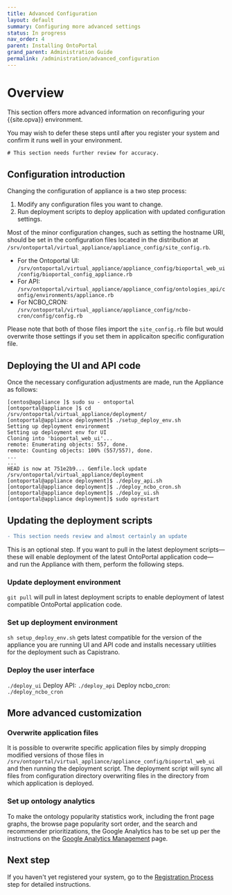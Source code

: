 ```yaml
---
title: Advanced Configuration
layout: default
summary: Configuring more advanced settings
status: In progress
nav_order: 4
parent: Installing OntoPortal
grand_parent: Administration Guide
permalink: /administration/advanced_configuration
---
```


# Overview

This section offers more advanced information on reconfiguring
your {{site.opva}} environment.

You may wish to defer these steps until after you register your system
and confirm it runs well in your environment.

```Diff
# This section needs further review for accuracy.
```


## Configuration introduction

Changing the configuration of appliance is a two step process:
1. Modify any configuration files you want to change.
1. Run deployment scripts to deploy application with updated configuration settings.

Most of the minor configuration changes,
such as setting the hostname URI, should be set in the configuration files
located in the distribution at
`/srv/ontoportal/virtual_appliance/appliance_config/site_config.rb`.

* For the Ontoportal UI:
`/srv/ontoportal/virtual_appliance/appliance_config/bioportal_web_ui/config/bioportal_config_appliance.rb`
* For API:
`/srv/ontoportal/virtual_appliance/appliance_config/ontologies_api/config/environments/appliance.rb`
* For NCBO_CRON:
`/srv/ontoportal/virtual_appliance/appliance_config/ncbo-cron/config/config.rb`

Please note that both of those files import the `site_config.rb` file but would overwrite those settings if you set them in applicaiton specific configuration file. 

## Deploying the UI and API code

Once the necessary configuration adjustments are made, 
run the Appliance as follows:

```
[centos@appliance ]$ sudo su - ontoportal
[ontoportal@appliance ]$ cd /srv/ontoportal/virtual_appliance/deployment/
[ontoportal@appliance deployment]$ ./setup_deploy_env.sh
Setting up deployment environment
Setting up deployment env for UI
Cloning into 'bioportal_web_ui'...
remote: Enumerating objects: 557, done.
remote: Counting objects: 100% (557/557), done.
...
...
HEAD is now at 751e2b9... Gemfile.lock update
/srv/ontoportal/virtual_appliance/deployment
[ontoportal@appliance deployment]$ ./deploy_api.sh
[ontoportal@appliance deployment]$ ./deploy_ncbo_cron.sh
[ontoportal@appliance deployment]$ ./deploy_ui.sh
[ontoportal@appliance deployment]$ sudo oprestart

```

## Updating the deployment scripts

```diff
- This section needs review and almost certainly an update
```

This is an optional step. If you want to pull in the latest deployment scripts—
these will enable deployment of the latest OntoPortal application code—
and run the Appliance with them, perform the following steps. 

### Update deployment environment
`git pull` will pull in latest deployment scripts to enable deployment of latest compatible OntoPortal application code.

### Set up deployment environment
`sh setup_deploy_env.sh` gets latest compatible for the version of the appliance you are running UI and API code and installs necessary utilities for the deployment such as Capistrano.

### Deploy the user interface
`./deploy_ui`
Deploy API:
`./deploy_api`
Deploy ncbo_cron:
`./deploy_ncbo_cron`

## More advanced customization                                                                                                                                                                                                                                         
### Overwrite application files
It is possible to overwrite specific application files by simply dropping modified versions of those files in `/srv/ontoportal/virtual_appliance/appliance_config/bioportal_web_ui` and then running the deployment script. The deployment script will sync all files from configuration directory overwriting files in the directory from which application is deployed.

### Set up ontology analytics
To make the ontology popularity statistics work, including the front page graphs, the browse page popularity sort order, and the search and recommender prioritizations, the Google Analytics has to be set up per the instructions on the <a href="{{site.baseurl}}/google_analytics_management/">Google Analytics Management</a>  page.

## Next step

If you haven't yet registered your system, 
go to the <a href="../registration">Registration Process</a> step 
for detailed instructions.
